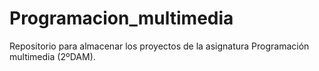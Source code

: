 # Programacion_multimedia
Repositorio para almacenar los proyectos de la asignatura Programación multimedia (2ºDAM).
